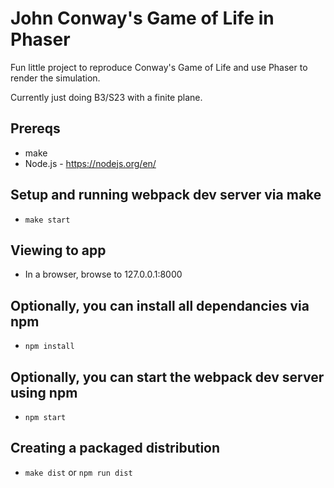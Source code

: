 # John Conway's Game of Life in Phaser

Fun little project to reproduce Conway's Game of Life and use Phaser to render the simulation.

Currently just doing B3/S23 with a finite plane.

## Prereqs
- make
- Node.js - https://nodejs.org/en/

## Setup and running webpack dev server via make
- ```make start```

## Viewing to app
- In a browser, browse to 127.0.0.1:8000 

## Optionally, you can install all dependancies via npm
- ```npm install```

## Optionally, you can start the webpack dev server using npm
- ```npm start```

## Creating a packaged distribution
- ```make dist``` or ```npm run dist```
